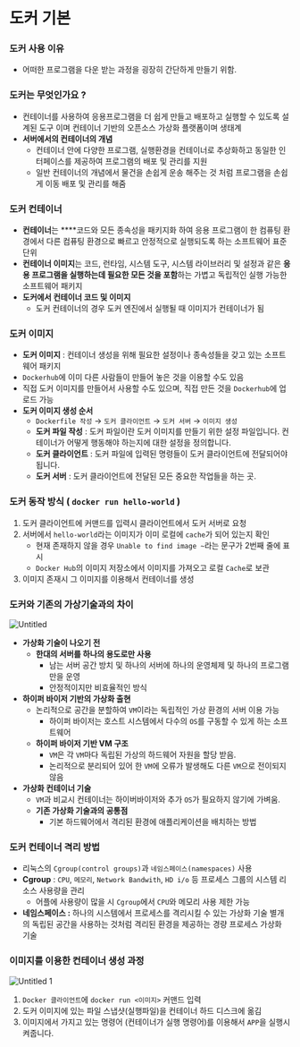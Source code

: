 # 도커 기본

### 도커 사용 이유

- 어떠한 프로그램을 다운 받는 과정을 굉장히 간단하게 만들기 위함.

### 도커는 무엇인가요 ?

- 컨테이너를 사용하여 응용프로그램을 더 쉽게 만들고 배포하고 실행할 수 있도록 설계된 도구 이며 컨테이너 기반의 오픈소스 가상화 플랫폼이며 생태계
- **서버에서의 컨테이너의 개념**
    - 컨테이너 안에 다양한 프로그램, 실행환경을 컨테이너로 추상화하고 동일한 인터페이스를 제공하여 프로그램의 배포 및 관리를 지원
    - 일반 컨테이너의 개념에서 물건을 손쉽게 운송 해주는 것 처럼 프로그램을 손쉽게 이동 배포 및 관리를 해줌

### 도커 컨테이너

- **컨테이너**는 ****코드와 모든 종속성을 패키지화 하여 응용 프로그램이 한 컴퓨팅 환경에서 다른 컴퓨팅 환경으로 빠르고 안정적으로 실행되도록 하는 소프트웨어 표준 단위
- **컨테이너 이미지**는 코드, 런타임, 시스템 도구, 시스템 라이브러리 및 설정과 같은 **응용 프로그램을 실행하는데 필요한 모든 것을 포함**하는 가볍고 독립적인 실행 가능한 소프트웨어 패키지
- **도커에서 컨테이너 코드 및 이미지**
    - 도커 컨테이너의 경우 도커 엔진에서 실행될 때 이미지가 컨테이너가 됨
    

### 도커 이미지

- **도커 이미지** :  컨테이너 생성을 위해 필요한 설정이나 종속성들을 갖고 있는 소프트웨어 패키지
- `Dockerhub`에 이미 다른 사람들이 만들어 놓은 것을 이용할 수도 있음
- 직접 도커 이미지를 만들어서 사용할 수도 있으며, 직접 만든 것을 `Dockerhub`에 업로드 가능
- **도커 이미지 생성 순서**
    - `Dockerfile 작성` → `도커 클라이언트` → `도커 서버` → `이미지 생성`
    - **도커 파일 작성** : 도커 파일이란 도커 이미지를 만들기 위한 설정 파일입니다. 컨테이너가 어떻게 행동해야 하는지에 대한 설정을 정의합니다.
    - **도커 클라이언트** : 도커 파일에 입력된 명령들이 도커 클라이언트에 전달되어야 됩니다.
    - **도커 서버** : 도커 클라이언트에 전달된 모든 중요한 작업들을 하는 곳.
    

### 도커 동작 방식 ( **`docker run hello-world`** )

1. 도커 클라이언트에 커맨드를 입력시 클라이언트에서 도커 서버로 요청
2. 서버에서 `hello-world`라는 이미지가 이미 로컬에 `cache`가 되어 있는지 확인
    - 현재 존재하지 않을 경우 `Unable to find image ~`라는 문구가 2번째 줄에 표시
    - `Docker Hub`의 이미지 저장소에서 이미지를 가져오고 로컬 `Cache`로 보관
3. 이미지 존재시 그 이미지를 이용해서 컨테이너를 생성

### 도커와 기존의 가상기술과의 차이

![Untitled](https://user-images.githubusercontent.com/106054507/192514432-3c14ed47-ac3a-4056-972c-16d0729841f6.png)

- **가상화 기술이 나오기 전**
    - **한대의 서버를 하나의 용도로만 사용**
        - 남는 서버 공간 방치 및 하나의 서버에 하나의 운영체제 및 하나의 프로그램 만을 운영
        - 안정적이지만 비효율적인 방식
- **하이퍼 바이저 기반의 가상화 출현**
    - 논리적으로 공간을 분할하여 `VM`이라는 독립적인 가상 환경의 서버 이용 가능
        - 하이퍼 바이저는 호스트 시스템에서 다수의 `OS`를 구동할 수 있게 하는 소프트웨어
    - **하이퍼 바이저 기반 VM 구조**
        - `VM`은 각 `VM`마다 독립된 가상의 하드웨어 자원을 할당 받음.
        - 논리적으로 분리되어 있어 한 `VM`에 오류가 발생해도 다른 `VM`으로 전이되지 않음
- **가상화 컨테이너 기술**
    - `VM`과 비교시 컨테이너는 하이버바이저와 추가 `OS`가 필요하지 않기에 가벼움.
    - **기존 가상화 기술과의 공통점**
        - 기본 하드웨어에서 격리된 환경에 애플리케이션을 배치하는 방법

### 도커 컨테이너 격리 방법

- 리눅스의 `Cgroup(control groups)`과 `네임스페이스(namespaces)` 사용
- **Cgroup** : `CPU`, `메모리`, `Network Bandwith`, `HD i/o` 등 프로세스 그룹의 시스템 리소스 사용량을 관리
    - 어플에 사용량이 많을 시 `Cgroup`에서 `CPU`와 메모리 사용 제한 가능
- **네임스페이스 :** 하나의 시스템에서 프로세스를 격리시킬 수 있는 가상화 기술 별개의 독립된 공간을 사용하는 것처럼 격리된 환경을 제공하는 경량 프로세스 가상화 기술

### 이미지를 이용한 컨테이너 생성 과정

![Untitled 1](https://user-images.githubusercontent.com/106054507/192514455-51fc0331-66ef-41c0-a8b9-73205584e4b9.png)

1. `Docker 클라이언트`에 `docker run <이미지>` 커맨드 입력
2. 도커 이미지에 있는 파일 스냅샷(실행파일)을 컨테이너 하드 디스크에 옮김
3. 이미지에서 가지고 있는 명령어 (컨테이너가 실행 명령어)를 이용해서 `APP`을 실행시켜줍니다.
